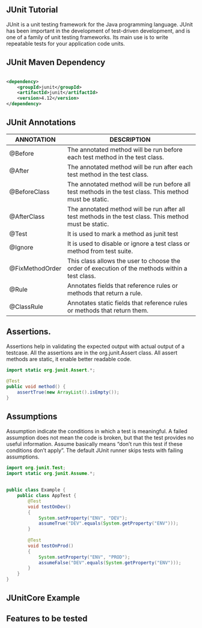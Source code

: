 ## JUnit Tutorial

JUnit is a unit testing framework for the Java programming language. JUnit has been important in the development of test-driven development, and is one of a family of unit testing frameworks. Its main use is to write repeatable tests for your application code units.

## JUnit Maven Dependency

```xml

<dependency>
    <groupId>junit</groupId>
    <artifactId>junit</artifactId>
    <version>4.12</version>
</dependency>

```

## JUnit Annotations

| ANNOTATION      | DESCRIPTION                                                                                             |
|-----------------|---------------------------------------------------------------------------------------------------------|
| @Before         | The annotated method will be run before each test method in the test class.                             |
| @After          | The annotated method will be run after each test method in the test class.                              |
| @BeforeClass    | The annotated method will be run before all test methods in the test class. This method must be static. |
| @AfterClass     | The annotated method will be run after all test methods in the test class. This method must be static.  |
| @Test           | It is used to mark a method as junit test                                                               |
| @Ignore         | It is used to disable or ignore a test class or method from test suite.                                 |
| @FixMethodOrder | This class allows the user to choose the order of execution of the methods within a test class.         |
| @Rule           | Annotates fields that reference rules or methods that return a rule.                                    |
| @ClassRule      | Annotates static fields that reference rules or methods that return them.                               |

## Assertions.

Assertions help in validating the expected output with actual output of a testcase. All the assertions are in the org.junit.Assert class. All assert methods are static, it enable better readable code.

```java
import static org.junit.Assert.*;
 
@Test
public void method() {
    assertTrue(new ArrayList().isEmpty());
}
```


## Assumptions

Assumption indicate the conditions in which a test is meaningful. A failed assumption does not mean the code is broken, but that the test provides no useful information. Assume basically means “don’t run this test if these conditions don’t apply”. The default JUnit runner skips tests with failing assumptions.


```java
import org.junit.Test;
import static org.junit.Assume.*;
 
 
public class Example {
    public class AppTest {
        @Test
        void testOnDev()
        {
            System.setProperty("ENV", "DEV");
            assumeTrue("DEV".equals(System.getProperty("ENV")));
        }
          
        @Test
        void testOnProd()
        {
            System.setProperty("ENV", "PROD");
            assumeFalse("DEV".equals(System.getProperty("ENV"))); 
        }
    }
}
```

## JUnitCore Example

## Features to be tested








